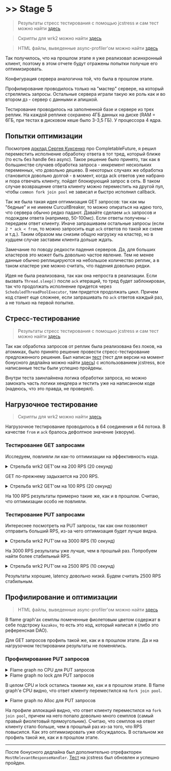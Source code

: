# \>\> Stage 5
> Результаты стресс тестирования с помощью jcstress и сам тест можно найти [здесь](./jcstress)

> Скрипты для wrk2 можно найти [здесь](../stage4/wrk2_scripts)

> HTML файлы, выведенные async-profiler'ом можно найти [здесь](./profiler_output)


Так получилось, что на прошлом этапе я уже реализовал асинхронный клиент,
поэтому в этом отчете будут отражены попытки получше его оптимизировать.

Конфигурация сервера аналогична той, что была в прошлом этапе.

Профилирование проводилось только на "мастер" сервере, на который стрелялись запросы.
Остальные сервера играли такую же роль как и во втором дз - сервер с данными и апишкой.

Тестирование проводилось на заполненной базе и сервере из трех реплик.
На каждой реплике сохранено 4ГБ данных на диске (RAM = 6ГБ, при тестах в дисковом кеше было 3-3,5 ГБ).
У процессора 4 ядра.

## Попытки оптимизации

Посмотрев [доклад Сергея Куксенко](https://www.youtube.com/watch?v=W7iK74YA5NM) про CompletableFuture,
я решил переместить исполнение обработку ответа в тот тред, который ближе (то есть без handle без async).
Такое решение было принято, так как в большинстве случаев обработка запроса - инкремент нескольких переменных,
что довольно дешево.
В некоторых случаях же обработка становится довольно долгой - в момент,
когда ack ответов уже набрано и пора отвечать клиенту, пойдет блокирующий запрос в сеть.
В таком случае возвращение ответа клиенту можно переместить на другой пул,
чтобы `common fork join pool` не зависал и быстро исполнил callback.

Так же была такая идея оптимизация GET запросов: так как мы "бедные" и не имеем CurcuitBreaker,
то можно опираться на идею того, что сервера обычно редко падают.
Давайте сделаем `ack` запросов и подождем ответа (например, 50-100мс).
Если ответы получены - передаем ответ клиенту.
Иначе запрашиваем остальные запросы
(если `2 * ack < from`, то можно запросить еще `ack` ответов по такой же схеме и т.д.).
Таким образом мы снизим общую нагрузку на кластер, но в худшем случае заставим клиента дольше ждать.

Замечание по поводу редкости падения серверов.
Да, для больших кластеров это может быть довольно частое явление.
Тем не менее данные обычно реплицируются на небольшое количество реплик,
а в таком кластере уже можно считать, что падения довольно редки.

Идея не была реализована, так как она непроста в реализации.
Если вызвать `Thread.sleep()` после `ack` итераций, то тред будет заблокирован,
так что продолжать исполнение придется через `ScheduledThreadPoolExecutor`, там придется продолжать цикл.
Причем код станет еще сложнее, если запрашивать по `ack` ответов каждый раз, а не только на первой попытке.

## Стресс-тестирование
> Результаты стресс тестирования с помощью jcstress и сам тест можно найти [здесь](./jcstress)

Так как обработка запросов от реплик была реализована без локов, на атомиках,
было принято решение провести стресс-тестирование предложенного решения.
Был написан [тест](./jcstress/refactored/MostRelevantResponseHandlerStressTest.java.md)
(тест для версии на момент бонусного дедлайна можно найти
[здесь](./jcstress/original/MostRelevantResponseHandlerStressTest.java.md))
с использованием jcstress, все написанные тесты были успешно пройдены.

Внутри теста заинлайнена логика обработки запроса,
но можно замокать часть логики хендлера и тестить уже на написанном коде
(надеюсь, что это правда, не проверял).

## Нагрузочное тестирование

> Скрипты для wrk2 можно найти [здесь](../stage4/wrk2_scripts)

Нагрузочное тестирование проводилось в 64 соединения и 64 потока.
В качестве `from` и `ack` бралось дефолтное значение (кворум).

### Тестирование GET запросами

Исследуем, повлияли ли как-то оптимизации на эффективность кода.

<details>
<summary>Стрельба wrk2 GET'ом на 200 RPS (20 секунд)</summary>
<pre>
Running 20s test @ http://localhost:8080
  64 threads and 64 connections
  Thread calibration: mean lat.: 112.864ms, rate sampling interval: 694ms
  Thread calibration: mean lat.: 131.167ms, rate sampling interval: 870ms
  Thread calibration: mean lat.: 97.849ms, rate sampling interval: 541ms
  Thread calibration: mean lat.: 98.860ms, rate sampling interval: 514ms
  Thread calibration: mean lat.: 108.371ms, rate sampling interval: 666ms
  Thread calibration: mean lat.: 112.015ms, rate sampling interval: 547ms
  Thread calibration: mean lat.: 91.737ms, rate sampling interval: 531ms
  Thread calibration: mean lat.: 96.707ms, rate sampling interval: 512ms
  Thread calibration: mean lat.: 103.724ms, rate sampling interval: 523ms
  Thread calibration: mean lat.: 108.805ms, rate sampling interval: 537ms
  Thread calibration: mean lat.: 100.421ms, rate sampling interval: 476ms
  Thread calibration: mean lat.: 110.115ms, rate sampling interval: 589ms
  Thread calibration: mean lat.: 91.384ms, rate sampling interval: 508ms
  Thread calibration: mean lat.: 113.405ms, rate sampling interval: 505ms
  Thread calibration: mean lat.: 149.769ms, rate sampling interval: 821ms
  Thread calibration: mean lat.: 767.438ms, rate sampling interval: 3745ms
  Thread calibration: mean lat.: 115.471ms, rate sampling interval: 576ms
  Thread calibration: mean lat.: 96.968ms, rate sampling interval: 418ms
  Thread calibration: mean lat.: 127.520ms, rate sampling interval: 627ms
  Thread calibration: mean lat.: 113.649ms, rate sampling interval: 559ms
  Thread calibration: mean lat.: 101.636ms, rate sampling interval: 444ms
  Thread calibration: mean lat.: 112.522ms, rate sampling interval: 412ms
  Thread calibration: mean lat.: 111.831ms, rate sampling interval: 546ms
  Thread calibration: mean lat.: 114.678ms, rate sampling interval: 534ms
  Thread calibration: mean lat.: 182.222ms, rate sampling interval: 1116ms
  Thread calibration: mean lat.: 136.078ms, rate sampling interval: 592ms
  Thread calibration: mean lat.: 117.803ms, rate sampling interval: 493ms
  Thread calibration: mean lat.: 442.330ms, rate sampling interval: 2945ms
  Thread calibration: mean lat.: 129.631ms, rate sampling interval: 546ms
  Thread calibration: mean lat.: 149.473ms, rate sampling interval: 641ms
  Thread calibration: mean lat.: 661.948ms, rate sampling interval: 3708ms
  Thread calibration: mean lat.: 1024.095ms, rate sampling interval: 4188ms
  Thread calibration: mean lat.: 186.215ms, rate sampling interval: 948ms
  Thread calibration: mean lat.: 200.622ms, rate sampling interval: 839ms
  Thread calibration: mean lat.: 423.915ms, rate sampling interval: 2322ms
  Thread calibration: mean lat.: 181.464ms, rate sampling interval: 708ms
  Thread calibration: mean lat.: 170.386ms, rate sampling interval: 655ms
  Thread calibration: mean lat.: 649.026ms, rate sampling interval: 3174ms
  Thread calibration: mean lat.: 124.473ms, rate sampling interval: 453ms
  Thread calibration: mean lat.: 180.061ms, rate sampling interval: 730ms
  Thread calibration: mean lat.: 472.285ms, rate sampling interval: 2430ms
  Thread calibration: mean lat.: 208.819ms, rate sampling interval: 1027ms
  Thread calibration: mean lat.: 430.851ms, rate sampling interval: 2320ms
  Thread calibration: mean lat.: 424.646ms, rate sampling interval: 2316ms
  Thread calibration: mean lat.: 143.643ms, rate sampling interval: 555ms
  Thread calibration: mean lat.: 776.879ms, rate sampling interval: 3794ms
  Thread calibration: mean lat.: 890.059ms, rate sampling interval: 4141ms
  Thread calibration: mean lat.: 182.883ms, rate sampling interval: 625ms
  Thread calibration: mean lat.: 174.072ms, rate sampling interval: 680ms
  Thread calibration: mean lat.: 193.524ms, rate sampling interval: 717ms
  Thread calibration: mean lat.: 453.781ms, rate sampling interval: 2756ms
  Thread calibration: mean lat.: 154.688ms, rate sampling interval: 626ms
  Thread calibration: mean lat.: 220.869ms, rate sampling interval: 940ms
  Thread calibration: mean lat.: 497.141ms, rate sampling interval: 2914ms
  Thread calibration: mean lat.: 148.035ms, rate sampling interval: 586ms
  Thread calibration: mean lat.: 126.612ms, rate sampling interval: 387ms
  Thread calibration: mean lat.: 114.873ms, rate sampling interval: 373ms
  Thread calibration: mean lat.: 429.562ms, rate sampling interval: 2433ms
  Thread calibration: mean lat.: 208.839ms, rate sampling interval: 977ms
  Thread calibration: mean lat.: 206.308ms, rate sampling interval: 940ms
  Thread calibration: mean lat.: 542.503ms, rate sampling interval: 2994ms
  Thread calibration: mean lat.: 449.921ms, rate sampling interval: 2557ms
  Thread calibration: mean lat.: 201.289ms, rate sampling interval: 977ms
  Thread calibration: mean lat.: 172.685ms, rate sampling interval: 667ms
  Thread Stats   Avg      Stdev     Max   +/- Stdev
    Latency   461.90ms  664.68ms   3.79s    84.20%
    Req/Sec     2.12      1.94    17.00     96.48%
  Latency Distribution (HdrHistogram - Recorded Latency)
 50.000%  184.96ms
 75.000%  420.61ms
 90.000%    1.63s 
 99.000%    2.77s 
 99.900%    3.74s 
 99.990%    3.79s 
 99.999%    3.79s 
100.000%    3.79s 

Detailed Percentile spectrum:
Value   Percentile   TotalCount 1/(1-Percentile)

       2.959     0.000000            1         1.00
      26.015     0.100000          169         1.11
      53.951     0.200000          338         1.25
      91.455     0.300000          507         1.43
     136.063     0.400000          677         1.67
     184.959     0.500000          845         2.00
     210.303     0.550000          930         2.22
     226.175     0.600000         1014         2.50
     263.167     0.650000         1100         2.86
     320.511     0.700000         1183         3.33
     420.607     0.750000         1268         4.00
     477.695     0.775000         1311         4.44
     634.879     0.800000         1352         5.00
     982.015     0.825000         1395         5.71
    1234.943     0.850000         1437         6.67
    1480.703     0.875000         1479         8.00
    1546.239     0.887500         1500         8.89
    1627.135     0.900000         1521        10.00
    1730.559     0.912500         1543        11.43
    1800.191     0.925000         1565        13.33
    1889.279     0.937500         1585        16.00
    1906.687     0.943750         1595        17.78
    1984.511     0.950000         1606        20.00
    2024.447     0.956250         1617        22.86
    2099.199     0.962500         1627        26.67
    2150.399     0.968750         1641        32.00
    2152.447     0.971875         1644        35.56
    2158.591     0.975000         1648        40.00
    2185.215     0.978125         1654        45.71
    2199.551     0.981250         1660        53.33
    2408.447     0.984375         1664        64.00
    2457.599     0.985938         1667        71.11
    2504.703     0.987500         1669        80.00
    2709.503     0.989062         1672        91.43
    2828.287     0.990625         1675       106.67
    3041.279     0.992188         1677       128.00
    3080.191     0.992969         1679       142.22
    3264.511     0.993750         1680       160.00
    3287.039     0.994531         1681       182.86
    3377.151     0.995313         1683       213.33
    3452.927     0.996094         1684       256.00
    3485.695     0.996484         1685       284.44
    3485.695     0.996875         1685       320.00
    3643.391     0.997266         1686       365.71
    3657.727     0.997656         1687       426.67
    3657.727     0.998047         1687       512.00
    3739.647     0.998242         1688       568.89
    3739.647     0.998437         1688       640.00
    3739.647     0.998633         1688       731.43
    3747.839     0.998828         1689       853.33
    3747.839     0.999023         1689      1024.00
    3747.839     0.999121         1689      1137.78
    3747.839     0.999219         1689      1280.00
    3747.839     0.999316         1689      1462.86
    3788.799     0.999414         1690      1706.67
    3788.799     1.000000         1690          inf
#[Mean    =      461.902, StdDeviation   =      664.677]
#[Max     =     3786.752, Total count    =         1690]
#[Buckets =           27, SubBuckets     =         2048]
----------------------------------------------------------
3578 requests in 20.03s, 728.30KB read
Socket errors: connect 0, read 0, write 0, timeout 62
Non-2xx or 3xx responses: 135
Requests/sec:    178.60
Transfer/sec:     36.35KB
</pre>
</details>

GET по-прежнему задыхается на 200 RPS.

<details>
<summary>Стрельба wrk2 GET'ом на 100 RPS (20 секунд)</summary>
<pre>
Running 20s test @ http://localhost:8080
  64 threads and 64 connections
  Thread calibration: mean lat.: 44.948ms, rate sampling interval: 105ms
  Thread calibration: mean lat.: 28.017ms, rate sampling interval: 104ms
  Thread calibration: mean lat.: 74.802ms, rate sampling interval: 345ms
  Thread calibration: mean lat.: 51.312ms, rate sampling interval: 184ms
  Thread calibration: mean lat.: 37.809ms, rate sampling interval: 158ms
  Thread calibration: mean lat.: 52.745ms, rate sampling interval: 165ms
  Thread calibration: mean lat.: 43.331ms, rate sampling interval: 185ms
  Thread calibration: mean lat.: 68.304ms, rate sampling interval: 328ms
  Thread calibration: mean lat.: 69.429ms, rate sampling interval: 300ms
  Thread calibration: mean lat.: 61.487ms, rate sampling interval: 285ms
  Thread calibration: mean lat.: 56.459ms, rate sampling interval: 227ms
  Thread calibration: mean lat.: 60.859ms, rate sampling interval: 232ms
  Thread calibration: mean lat.: 63.397ms, rate sampling interval: 276ms
  Thread calibration: mean lat.: 81.288ms, rate sampling interval: 321ms
  Thread calibration: mean lat.: 100.039ms, rate sampling interval: 353ms
  Thread calibration: mean lat.: 75.527ms, rate sampling interval: 312ms
  Thread calibration: mean lat.: 80.021ms, rate sampling interval: 324ms
  Thread calibration: mean lat.: 87.803ms, rate sampling interval: 342ms
  Thread calibration: mean lat.: 85.398ms, rate sampling interval: 303ms
  Thread calibration: mean lat.: 86.151ms, rate sampling interval: 340ms
  Thread calibration: mean lat.: 72.844ms, rate sampling interval: 326ms
  Thread calibration: mean lat.: 82.913ms, rate sampling interval: 327ms
  Thread calibration: mean lat.: 84.763ms, rate sampling interval: 346ms
  Thread calibration: mean lat.: 95.127ms, rate sampling interval: 364ms
  Thread calibration: mean lat.: 83.132ms, rate sampling interval: 270ms
  Thread calibration: mean lat.: 67.332ms, rate sampling interval: 232ms
  Thread calibration: mean lat.: 84.569ms, rate sampling interval: 296ms
  Thread calibration: mean lat.: 105.053ms, rate sampling interval: 488ms
  Thread calibration: mean lat.: 84.975ms, rate sampling interval: 452ms
  Thread calibration: mean lat.: 371.873ms, rate sampling interval: 1846ms
  Thread calibration: mean lat.: 106.498ms, rate sampling interval: 471ms
  Thread calibration: mean lat.: 114.647ms, rate sampling interval: 499ms
  Thread calibration: mean lat.: 109.302ms, rate sampling interval: 406ms
  Thread calibration: mean lat.: 112.830ms, rate sampling interval: 428ms
  Thread calibration: mean lat.: 82.735ms, rate sampling interval: 307ms
  Thread calibration: mean lat.: 120.814ms, rate sampling interval: 481ms
  Thread calibration: mean lat.: 368.761ms, rate sampling interval: 1841ms
  Thread calibration: mean lat.: 102.779ms, rate sampling interval: 430ms
  Thread calibration: mean lat.: 115.024ms, rate sampling interval: 446ms
  Thread calibration: mean lat.: 102.979ms, rate sampling interval: 472ms
  Thread calibration: mean lat.: 434.572ms, rate sampling interval: 2969ms
  Thread calibration: mean lat.: 94.736ms, rate sampling interval: 300ms
  Thread calibration: mean lat.: 107.294ms, rate sampling interval: 443ms
  Thread calibration: mean lat.: 103.480ms, rate sampling interval: 440ms
  Thread calibration: mean lat.: 108.050ms, rate sampling interval: 424ms
  Thread calibration: mean lat.: 100.665ms, rate sampling interval: 480ms
  Thread calibration: mean lat.: 94.920ms, rate sampling interval: 405ms
  Thread calibration: mean lat.: 117.678ms, rate sampling interval: 484ms
  Thread calibration: mean lat.: 95.490ms, rate sampling interval: 364ms
  Thread calibration: mean lat.: 119.304ms, rate sampling interval: 536ms
  Thread calibration: mean lat.: 111.984ms, rate sampling interval: 463ms
  Thread calibration: mean lat.: 117.965ms, rate sampling interval: 456ms
  Thread calibration: mean lat.: 98.361ms, rate sampling interval: 399ms
  Thread calibration: mean lat.: 119.075ms, rate sampling interval: 483ms
  Thread calibration: mean lat.: 120.629ms, rate sampling interval: 476ms
  Thread calibration: mean lat.: 102.257ms, rate sampling interval: 448ms
  Thread calibration: mean lat.: 108.988ms, rate sampling interval: 445ms
  Thread calibration: mean lat.: 9223372036854776.000ms, rate sampling interval: 10ms
  Thread calibration: mean lat.: 9223372036854776.000ms, rate sampling interval: 10ms
  Thread calibration: mean lat.: 9223372036854776.000ms, rate sampling interval: 10ms
  Thread calibration: mean lat.: 9223372036854776.000ms, rate sampling interval: 10ms
  Thread calibration: mean lat.: 103.274ms, rate sampling interval: 442ms
  Thread calibration: mean lat.: 9223372036854776.000ms, rate sampling interval: 10ms
  Thread calibration: mean lat.: 9223372036854776.000ms, rate sampling interval: 10ms
  Thread Stats   Avg      Stdev     Max   +/- Stdev
    Latency   185.80ms  359.93ms   2.10s    93.67%
    Req/Sec     0.28      1.08    14.00     95.41%
  Latency Distribution (HdrHistogram - Recorded Latency)
 50.000%  103.49ms
 75.000%  161.15ms
 90.000%  220.41ms
 99.000%    2.07s 
 99.900%    2.10s 
 99.990%    2.10s 
 99.999%    2.10s 
100.000%    2.10s 

Detailed Percentile spectrum:
Value   Percentile   TotalCount 1/(1-Percentile)

       2.119     0.000000            1         1.00
      22.991     0.100000           72         1.11
      32.991     0.200000          143         1.25
      51.007     0.300000          214         1.43
      81.087     0.400000          285         1.67
     103.487     0.500000          356         2.00
     112.255     0.550000          392         2.22
     123.839     0.600000          427         2.50
     139.647     0.650000          463         2.86
     152.703     0.700000          498         3.33
     161.535     0.750000          534         4.00
     166.399     0.775000          552         4.44
     171.775     0.800000          569         5.00
     182.527     0.825000          587         5.71
     193.663     0.850000          605         6.67
     198.399     0.875000          623         8.00
     205.823     0.887500          632         8.89
     220.415     0.900000          640        10.00
     230.655     0.912500          649        11.43
     257.535     0.925000          658        13.33
     744.447     0.937500          667        16.00
     840.703     0.943750          672        17.78
     874.495     0.950000          676        20.00
     910.335     0.956250          680        22.86
    1412.095     0.962500          685        26.67
    1496.063     0.968750          689        32.00
    1506.303     0.971875          692        35.56
    1519.615     0.975000          694        40.00
    1541.119     0.978125          696        45.71
    2015.231     0.981250          698        53.33
    2033.663     0.984375          700        64.00
    2063.359     0.985938          702        71.11
    2069.503     0.987500          704        80.00
    2069.503     0.989062          704        91.43
    2070.527     0.990625          707       106.67
    2070.527     0.992188          707       128.00
    2070.527     0.992969          707       142.22
    2070.527     0.993750          707       160.00
    2093.055     0.994531          708       182.86
    2093.055     0.995313          708       213.33
    2096.127     0.996094          709       256.00
    2096.127     0.996484          709       284.44
    2096.127     0.996875          709       320.00
    2101.247     0.997266          710       365.71
    2101.247     0.997656          710       426.67
    2101.247     0.998047          710       512.00
    2101.247     0.998242          710       568.89
    2101.247     0.998437          710       640.00
    2103.295     0.998633          711       731.43
    2103.295     1.000000          711          inf
#[Mean    =      185.803, StdDeviation   =      359.927]
#[Max     =     2101.248, Total count    =          711]
#[Buckets =           27, SubBuckets     =         2048]
----------------------------------------------------------
1598 requests in 20.05s, 330.00KB read
Socket errors: connect 0, read 0, write 0, timeout 121
Non-2xx or 3xx responses: 18
Requests/sec:     79.71
Transfer/sec:     16.46KB
</pre>
</details>

На 100 RPS результаты примерно такие же, как и в прошлом.
Считаю, что оптимизации особо не повлияли.

### Тестирование PUT запросами

Интереснее посмотреть на PUT запросы, так как они позволяют отправить больший RPS,
из-за чего оптимизация будет лучше видна.

<details>
<summary>Стрельба wrk2 PUT'ом на 3000 RPS (10 секунд)</summary>
<pre>
Running 10s test @ http://localhost:8080
  64 threads and 64 connections
  Thread calibration: mean lat.: 1.517ms, rate sampling interval: 10ms
  Thread calibration: mean lat.: 1.412ms, rate sampling interval: 10ms
  Thread calibration: mean lat.: 1.721ms, rate sampling interval: 10ms
  Thread calibration: mean lat.: 1.874ms, rate sampling interval: 10ms
  Thread calibration: mean lat.: 1.609ms, rate sampling interval: 10ms
  Thread calibration: mean lat.: 1.770ms, rate sampling interval: 10ms
  Thread calibration: mean lat.: 1.835ms, rate sampling interval: 10ms
  Thread calibration: mean lat.: 1.200ms, rate sampling interval: 10ms
  Thread calibration: mean lat.: 1.257ms, rate sampling interval: 10ms
  Thread calibration: mean lat.: 1.275ms, rate sampling interval: 10ms
  Thread calibration: mean lat.: 1.217ms, rate sampling interval: 10ms
  Thread calibration: mean lat.: 1.335ms, rate sampling interval: 10ms
  Thread calibration: mean lat.: 1.305ms, rate sampling interval: 10ms
  Thread calibration: mean lat.: 1.246ms, rate sampling interval: 10ms
  Thread calibration: mean lat.: 1.224ms, rate sampling interval: 10ms
  Thread calibration: mean lat.: 1.254ms, rate sampling interval: 10ms
  Thread calibration: mean lat.: 1.347ms, rate sampling interval: 10ms
  Thread calibration: mean lat.: 1.301ms, rate sampling interval: 10ms
  Thread calibration: mean lat.: 1.622ms, rate sampling interval: 10ms
  Thread calibration: mean lat.: 1.655ms, rate sampling interval: 10ms
  Thread calibration: mean lat.: 1.636ms, rate sampling interval: 10ms
  Thread calibration: mean lat.: 1.532ms, rate sampling interval: 10ms
  Thread calibration: mean lat.: 1.575ms, rate sampling interval: 10ms
  Thread calibration: mean lat.: 1.382ms, rate sampling interval: 10ms
  Thread calibration: mean lat.: 1.224ms, rate sampling interval: 10ms
  Thread Stats   Avg      Stdev     Max   +/- Stdev
    Latency    24.82ms  193.53ms   2.00s    98.54%
    Req/Sec       -nan      -nan   0.00      0.00%
  Latency Distribution (HdrHistogram - Recorded Latency)
 50.000%    1.38ms
 75.000%    1.76ms
 90.000%    2.42ms
 99.000%    1.45s 
 99.900%    1.94s 
 99.990%    2.00s 
 99.999%    2.00s 
100.000%    2.00s 

  Detailed Percentile spectrum:
       Value   Percentile   TotalCount 1/(1-Percentile)

       0.368     0.000000            1         1.00
       0.805     0.100000         1784         1.11
       0.976     0.200000         3568         1.25
       1.121     0.300000         5348         1.43
       1.254     0.400000         7127         1.67
       1.380     0.500000         8911         2.00
       1.437     0.550000         9809         2.22
       1.499     0.600000        10690         2.50
       1.575     0.650000        11584         2.86
       1.657     0.700000        12472         3.33
       1.758     0.750000        13359         4.00
       1.821     0.775000        13808         4.44
       1.898     0.800000        14251         5.00
       1.985     0.825000        14695         5.71
       2.091     0.850000        15141         6.67
       2.229     0.875000        15585         8.00
       2.317     0.887500        15808         8.89
       2.417     0.900000        16031        10.00
       2.533     0.912500        16252        11.43
       2.681     0.925000        16478        13.33
       2.871     0.937500        16697        16.00
       3.017     0.943750        16811        17.78
       3.183     0.950000        16920        20.00
       3.393     0.956250        17031        22.86
       3.665     0.962500        17143        26.67
       4.025     0.968750        17254        32.00
       4.275     0.971875        17310        35.56
       4.571     0.975000        17365        40.00
       5.127     0.978125        17422        45.71
       6.087     0.981250        17477        53.33
       8.151     0.984375        17532        64.00
    1225.727     0.985938        17560        71.11
    1312.767     0.987500        17588        80.00
    1395.711     0.989062        17616        91.43
    1481.727     0.990625        17644       106.67
    1559.551     0.992188        17671       128.00
    1610.751     0.992969        17685       142.22
    1651.711     0.993750        17699       160.00
    1694.719     0.994531        17713       182.86
    1747.967     0.995313        17727       213.33
    1788.927     0.996094        17742       256.00
    1808.383     0.996484        17749       284.44
    1826.815     0.996875        17755       320.00
    1849.343     0.997266        17762       365.71
    1884.159     0.997656        17769       426.67
    1903.615     0.998047        17776       512.00
    1905.663     0.998242        17779       568.89
    1924.095     0.998437        17784       640.00
    1926.143     0.998633        17786       731.43
    1944.575     0.998828        17792       853.33
    1961.983     0.999023        17793      1024.00
    1964.031     0.999121        17797      1137.78
    1964.031     0.999219        17797      1280.00
    1965.055     0.999316        17798      1462.86
    1983.487     0.999414        17803      1706.67
    1983.487     0.999512        17803      2048.00
    1983.487     0.999561        17803      2275.56
    1984.511     0.999609        17804      2560.00
    1984.511     0.999658        17804      2925.71
    2001.919     0.999707        17806      3413.33
    2001.919     0.999756        17806      4096.00
    2002.943     0.999780        17810      4551.11
    2002.943     1.000000        17810          inf
#[Mean    =       24.816, StdDeviation   =      193.531]
#[Max     =     2001.920, Total count    =        17810]
#[Buckets =           27, SubBuckets     =         2048]
----------------------------------------------------------
  29405 requests in 10.01s, 1.88MB read
  Non-2xx or 3xx responses: 6
Requests/sec:   2938.99
Transfer/sec:    192.30KB
</pre>
</details>

На 3000 RPS результаты уже лучше, чем в прошлый раз.
Попробуем найти более стабильный RPS.

<details>
<summary>Стрельба wrk2 PUT'ом на 2500 RPS (10 секунд)</summary>
<pre>
Running 10s test @ http://localhost:8080
  64 threads and 64 connections
  Thread calibration: mean lat.: 2.950ms, rate sampling interval: 10ms
  Thread calibration: mean lat.: 3.095ms, rate sampling interval: 10ms
  Thread calibration: mean lat.: 2.886ms, rate sampling interval: 10ms
  Thread calibration: mean lat.: 1.760ms, rate sampling interval: 10ms
  Thread calibration: mean lat.: 1.773ms, rate sampling interval: 10ms
  Thread calibration: mean lat.: 2.039ms, rate sampling interval: 10ms
  Thread calibration: mean lat.: 1.409ms, rate sampling interval: 10ms
  Thread calibration: mean lat.: 1.459ms, rate sampling interval: 10ms
  Thread calibration: mean lat.: 1.335ms, rate sampling interval: 10ms
  Thread calibration: mean lat.: 1.413ms, rate sampling interval: 10ms
  Thread calibration: mean lat.: 1.171ms, rate sampling interval: 10ms
  Thread calibration: mean lat.: 1.253ms, rate sampling interval: 10ms
  Thread calibration: mean lat.: 1.227ms, rate sampling interval: 10ms
  Thread calibration: mean lat.: 1.235ms, rate sampling interval: 10ms
  Thread calibration: mean lat.: 1.261ms, rate sampling interval: 10ms
  Thread calibration: mean lat.: 1.262ms, rate sampling interval: 10ms
  Thread calibration: mean lat.: 1.006ms, rate sampling interval: 10ms
  Thread calibration: mean lat.: 1.127ms, rate sampling interval: 10ms
  Thread calibration: mean lat.: 1.081ms, rate sampling interval: 10ms
  Thread calibration: mean lat.: 1.109ms, rate sampling interval: 10ms
  Thread calibration: mean lat.: 1.232ms, rate sampling interval: 10ms
  Thread calibration: mean lat.: 1.166ms, rate sampling interval: 10ms
  Thread calibration: mean lat.: 1.128ms, rate sampling interval: 10ms
  Thread calibration: mean lat.: 1.242ms, rate sampling interval: 10ms
  Thread Stats   Avg      Stdev     Max   +/- Stdev
    Latency     1.66ms    0.96ms  15.55ms   78.04%
    Req/Sec       -nan      -nan   0.00      0.00%
  Latency Distribution (HdrHistogram - Recorded Latency)
 50.000%    1.36ms
 75.000%    1.97ms
 90.000%    3.06ms
 99.000%    4.69ms
 99.900%    7.71ms
 99.990%   11.05ms
 99.999%   15.56ms
100.000%   15.56ms

  Detailed Percentile spectrum:
       Value   Percentile   TotalCount 1/(1-Percentile)

       0.424     0.000000            1         1.00
       0.780     0.100000         1563         1.11
       0.953     0.200000         3129         1.25
       1.103     0.300000         4690         1.43
       1.233     0.400000         6244         1.67
       1.364     0.500000         7813         2.00
       1.435     0.550000         8589         2.22
       1.509     0.600000         9364         2.50
       1.612     0.650000        10145         2.86
       1.749     0.700000        10924         3.33
       1.969     0.750000        11700         4.00
       2.129     0.775000        12090         4.44
       2.297     0.800000        12481         5.00
       2.495     0.825000        12870         5.71
       2.681     0.850000        13264         6.67
       2.857     0.875000        13650         8.00
       2.959     0.887500        13846         8.89
       3.061     0.900000        14041        10.00
       3.171     0.912500        14236        11.43
       3.299     0.925000        14431        13.33
       3.447     0.937500        14626        16.00
       3.517     0.943750        14727        17.78
       3.593     0.950000        14822        20.00
       3.695     0.956250        14921        22.86
       3.811     0.962500        15015        26.67
       3.959     0.968750        15113        32.00
       4.019     0.971875        15162        35.56
       4.099     0.975000        15213        40.00
       4.179     0.978125        15260        45.71
       4.271     0.981250        15309        53.33
       4.399     0.984375        15361        64.00
       4.455     0.985938        15383        71.11
       4.527     0.987500        15405        80.00
       4.655     0.989062        15431        91.43
       4.743     0.990625        15455       106.67
       4.915     0.992188        15480       128.00
       5.015     0.992969        15491       142.22
       5.091     0.993750        15503       160.00
       5.167     0.994531        15515       182.86
       5.247     0.995313        15527       213.33
       5.499     0.996094        15540       256.00
       5.631     0.996484        15547       284.44
       5.767     0.996875        15552       320.00
       5.955     0.997266        15558       365.71
       6.159     0.997656        15564       426.67
       6.559     0.998047        15570       512.00
       6.799     0.998242        15574       568.89
       6.991     0.998437        15576       640.00
       7.271     0.998633        15579       731.43
       7.527     0.998828        15582       853.33
       7.719     0.999023        15585      1024.00
       7.963     0.999121        15587      1137.78
       8.027     0.999219        15588      1280.00
       8.383     0.999316        15590      1462.86
       8.391     0.999414        15591      1706.67
       8.591     0.999512        15593      2048.00
       8.607     0.999561        15594      2275.56
       8.607     0.999609        15594      2560.00
       8.703     0.999658        15595      2925.71
       8.855     0.999707        15596      3413.33
       9.367     0.999756        15597      4096.00
       9.367     0.999780        15597      4551.11
       9.367     0.999805        15597      5120.00
      11.047     0.999829        15598      5851.43
      11.047     0.999854        15598      6826.67
      13.431     0.999878        15599      8192.00
      13.431     0.999890        15599      9102.22
      13.431     0.999902        15599     10240.00
      13.431     0.999915        15599     11702.86
      13.431     0.999927        15599     13653.33
      15.559     0.999939        15600     16384.00
      15.559     1.000000        15600          inf
#[Mean    =        1.657, StdDeviation   =        0.965]
#[Max     =       15.552, Total count    =        15600]
#[Buckets =           27, SubBuckets     =         2048]
----------------------------------------------------------
  25024 requests in 9.99s, 1.60MB read
Requests/sec:   2505.62
Transfer/sec:    163.94KB
</pre>
</details>

Результаты хорошие, latency довольно низкй.
Будем считать 2500 RPS стабильным. 

## Профилирование и оптимизации

> HTML файлы, выведенные async-profiler'ом можно найти [здесь](./profiler_output)

В flame graph'ах семплы помеченные фиолетовым цветом содержат в себе подстроку `kazakov`,
то есть это код, который написал я (либо это референсная DAO).

Для GET запросов профиль такой же, как и в прошлом этапе.
Да и на нагрузочном тестировании результаты не поменялись.

### Профилирование PUT запросов

<details>
<summary>Flame graph по CPU для PUT запросов</summary>
<img alt="CPU profiling" src="./profiler_output/put_cpu.png">
</details>

<details>
<summary>Flame graph по lock для PUT запросов</summary>
<img alt="CPU profiling" src="./profiler_output/put_lock.png">
</details>

В целом CPU и lock остались такими же, как и в прошлом этапе.
В flame graph'е CPU видно, что ответ клиенту переместился на `fork join pool`.

<details>
<summary>Flame graph по Alloc для PUT запросов</summary>
<img alt="CPU profiling" src="./profiler_output/put_alloc.png">
</details>

На профиле аллокаций видно, что ответ клиенту переместился на `fork join pool`,
причем на него попало довольно много семплов (самый правый фиолетовый прямоугольник).
Считаю, что семплов на ответ клиенту стало больше, чем в прошлый раз из-за того, что RPS повысился.
Как это оптимизировать уже обсуждалось.
В остальном же профиль такой же, как и в прошлом этапе.

----

После бонусного дедлайна был дополнительно отрефакторен `MostRelevantResponseHandler`.
[Тест](./jcstress/refactored/MostRelevantResponseHandlerStressTest.java.md) на jcstress был обновлен и успешно пройден. 

